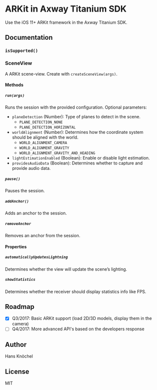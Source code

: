 # ARKit in Axway Titanium SDK

Use the iOS 11+ ARKit framework in the Axway Titanium SDK.

## Documentation

### `isSupported()`


### SceneView
A ARKit scene-view. Create with `createSceneView(args)`.

#### Methods

##### `run(args)`
Runs the session with the provided configuration. Optional parameters:
- `planeDetection` (Number): Type of planes to detect in the scene.
  - `PLANE_DETECTION_NONE`
  - `PLANE_DETECTION_HORIZONTAL`
- `worldAlignment` (Number): Determines how the coordinate system should be aligned with the world.
  - `WORLD_ALIGNMENT_CAMERA`
  - `WORLD_ALIGNMENT_GRAVITY`
  - `WORLD_ALIGNMENT_GRAVITY_AND_HEADING`
- `lightEstimationEnabled` (Boolean): Enable or disable light estimation.
- `providesAudioData` (Boolean): Determines whether to capture and provide audio data.

##### `pause()`
Pauses the session.

##### `addAnchor()`
Adds an anchor to the session.

##### `removeAnchor`
Removes an anchor from the session.

#### Properties

##### `automaticallyUpdatesLightning`
Determines whether the view will update the scene’s lighting.

##### `showStatistics`
Determines whether the receiver should display statistics info like FPS.

## Roadmap
- [x] Q3/2017: Basic ARKit support (load 2D/3D models, display them in the camera)
- [ ] Q4/2017: More advanced API's based on the developers response

## Author
Hans Knöchel

## License
MIT
